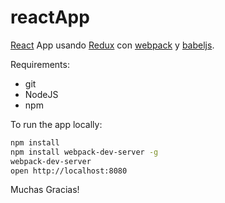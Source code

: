 # reactApp

[React] App usando [Redux] con [webpack] y [babeljs].

Requirements:
- git
- NodeJS
- npm

To run the app locally:

```bash
npm install
npm install webpack-dev-server -g
webpack-dev-server
open http://localhost:8080
```

Muchas Gracias!

[React]: http://facebook.github.io/react/
[Redux]: http://redux.js.org/
[webpack]: http://webpack.github.io/
[babeljs]: https://babeljs.io/
